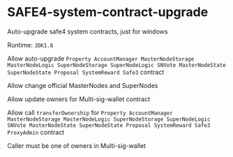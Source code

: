 # SAFE4-system-contract-upgrade
Auto-upgrade safe4 system contracts, just for windows

Runtime: `JDK1.8`

Allow auto-upgrade `Property AccountManager MasterNodeStorage MasterNodeLogic SuperNodeStorage SuperNodeLogic SNVote MasterNodeState SuperNodeState Proposal SystemReward Safe3` contract

Allow change official MasterNodes and SuperNodes

Allow update owners for Multi-sig-wallet contract

Allow call `transferOwnership` for `Property AccountManager MasterNodeStorage MasterNodeLogic SuperNodeStorage SuperNodeLogic SNVote MasterNodeState SuperNodeState Proposal SystemReward Safe3 ProxyAdmin` contract

Caller must be one of owners in Multi-sig-wallet
